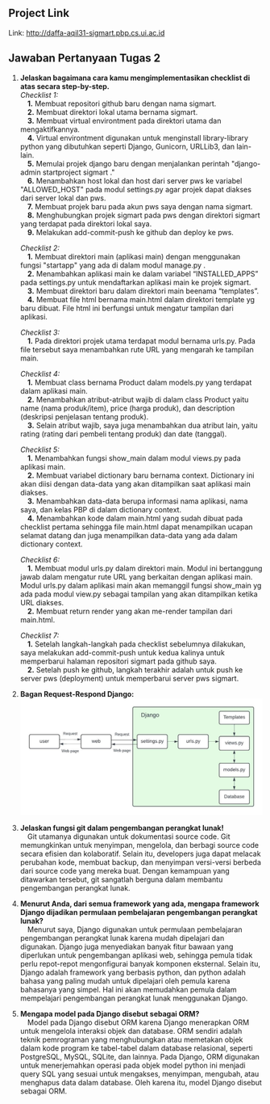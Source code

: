 ## Project Link
Link: http://daffa-aqil31-sigmart.pbp.cs.ui.ac.id

## Jawaban Pertanyaan Tugas 2
1. **Jelaskan bagaimana cara kamu mengimplementasikan checklist di atas secara step-by-step.** <br/>
    *Checklist 1:*<br/>
        &emsp;**1.** Membuat repositori github baru dengan nama sigmart.<br/>
        &emsp;**2.** Membuat direktori lokal utama bernama sigmart.<br/>
        &emsp;**3.** Membuat virtual environtment pada direktori utama dan mengaktifkannya.<br/>
        &emsp;**4.** Virtual environtment digunakan untuk menginstall library-library python yang dibutuhkan seperti Django, Gunicorn, URLLib3, dan lain-lain.<br/>
        &emsp;**5.** Memulai projek django baru dengan menjalankan perintah "django-admin startproject sigmart ."<br/>
        &emsp;**6.** Menambahkan host lokal dan host dari server pws ke variabel "ALLOWED_HOST" pada modul settings.py agar projek dapat diakses dari server lokal dan pws.<br/>
        &emsp;**7.** Membuat projek baru pada akun pws saya dengan nama sigmart.<br/>
        &emsp;**8.** Menghubungkan projek sigmart pada pws dengan direktori sigmart yang terdapat pada direktori lokal saya.<br/>
        &emsp;**9.** Melakukan add-commit-push ke github dan deploy ke pws.

    *Checklist 2:*<br/>
        &emsp;**1.** Membuat direktori main (aplikasi main) dengan menggunakan fungsi "startapp" yang ada di dalam modul manage.py .<br/>
        &emsp;**2.** Menambahkan aplikasi main ke dalam variabel “INSTALLED_APPS” pada settings.py untuk mendaftarkan aplikasi main ke projek sigmart.<br/>
        &emsp;**3.** Membuat direktori baru dalam direktori main beenama “templates”.<br/>
        &emsp;**4.** Membuat file html bernama main.html dalam direktori template yg baru dibuat. File html ini berfungsi untuk mengatur tampilan dari aplikasi.

    *Checklist 3:*<br/>
        &emsp;**1.** Pada direktori projek utama terdapat modul bernama urls.py. Pada file tersebut saya menambahkan rute URL yang mengarah ke tampilan main.

    *Checklist 4:*<br/>
        &emsp;**1.** Membuat class bernama Product dalam models.py yang terdapat dalam aplikasi main.<br/>
        &emsp;**2.** Menambahkan atribut-atribut wajib di dalam class Product yaitu name (nama produk/item), price (harga produk), dan description (deskripsi penjelasan tentang produk).<br/>
        &emsp;**3.** Selain atribut wajib, saya juga menambahkan dua atribut lain, yaitu rating (rating dari pembeli tentang produk) dan date (tanggal).

    *Checklist 5:*<br/>
        &emsp;**1.** Menambahkan fungsi show_main dalam modul views.py pada aplikasi main.<br/>
        &emsp;**2.** Membuat variabel dictionary baru bernama context. Dictionary ini akan diisi dengan data-data yang akan ditampilkan saat aplikasi main diakses.<br/>
        &emsp;**3.** Menambahkan data-data berupa informasi nama aplikasi, nama saya, dan kelas PBP di dalam dictionary context.<br/>
        &emsp;**4.** Menambahkan kode dalam main.html yang sudah dibuat pada checklist pertama sehingga file main.html dapat menampilkan ucapan selamat datang dan juga menampilkan data-data yang ada dalam dictionary context.

    *Checklist 6:*<br/>
        &emsp;**1.** Membuat modul urls.py dalam direktori main. Modul ini bertanggung jawab dalam mengatur rute URL yang berkaitan dengan aplikasi main. Modul urls.py dalam aplikasi main akan memanggil fungsi show_main yg ada pada modul view.py sebagai tampilan yang akan ditampilkan ketika URL diakses.<br/>
        &emsp;**2.** Membuat return render yang akan me-render tampilan dari main.html.

    *Checklist 7:*<br/>
        &emsp;**1.** Setelah langkah-langkah pada checklist sebelumnya dilakukan, saya melakukan add-commit-push untuk kedua kalinya untuk memperbarui halaman repositori sigmart pada github saya.<br/>
        &emsp;**2.** Setelah push ke github, langkah terakhir adalah untuk push ke server pws (deployment) untuk memperbarui server pws sigmart.

2. **Bagan Request-Respond Django:** <br/>
![Bagan Request-Respond Django](bagan_request-respond_django.jpeg)

3. **Jelaskan fungsi git dalam pengembangan perangkat lunak!** <br/>
&emsp;Git utamanya digunakan untuk dokumentasi source code. Git memungkinkan untuk menyimpan,  mengelola, dan berbagi source code secara efisien dan kolaboratif. Selain itu, developers juga dapat melacak perubahan kode, membuat backup, dan menyimpan versi-versi berbeda dari source code yang mereka buat. Dengan kemampuan yang ditawarkan tersebut, git sangatlah berguna dalam membantu pengembangan perangkat lunak.

4. **Menurut Anda, dari semua framework yang ada, mengapa framework Django dijadikan permulaan pembelajaran pengembangan perangkat lunak?** <br/>
&emsp;Menurut saya, Django digunakan untuk permulaan pembelajaran pengembangan perangkat lunak karena mudah dipelajari dan digunakan. Django juga menyediakan banyak fitur bawaan yang diperlukan untuk pengembangan aplikasi web, sehingga pemula tidak perlu repot-repot mengonfigurai banyak komponen eksternal. Selain itu, Django adalah framework yang berbasis python, dan python adalah bahasa yang paling mudah untuk dipelajari oleh pemula karena bahasanya yang simpel. Hal ini akan memudahkan pemula dalam mempelajari pengembangan perangkat lunak menggunakan Django.

5. **Mengapa model pada Django disebut sebagai ORM?** <br/>
&emsp;Model pada Django disebut ORM karena Django menerapkan ORM untuk mengelola interaksi objek dan database. ORM sendiri adalah teknik pemrograman yang menghubungkan atau memetakan objek dalam kode program ke tabel-tabel dalam database relasional, seperti PostgreSQL, MySQL, SQLite, dan lainnya. Pada Django, ORM digunakan untuk menerjemahkan operasi pada objek model python ini menjadi query SQL yang sesuai untuk mengakses, menyimpan, mengubah, atau menghapus data dalam database. Oleh karena itu, model Django disebut sebagai ORM.